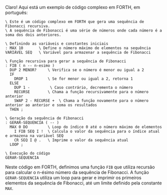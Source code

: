Claro! Aqui está um exemplo de código complexo em FORTH, em português:

```
\ Este é um código complexo em FORTH que gera uma sequência de Fibonacci recursiva.
\ A sequência de Fibonacci é uma série de números onde cada número é a soma dos dois anteriores.

\ Definindo as variáveis e constantes iniciais
: MAX 10       \ Define o número máximo de elementos na sequência
VARIÁVEL SEQ   \ Variável para armazenar a sequência de Fibonacci

\ Função recursiva para gerar a sequência de Fibonacci
: FIB ( n -- n-esimo )
  DUP 2 MENOR?     \ Verifica se o número é menor ou igual a 2
  IF
    DROP 1         \ Se for menor ou igual a 2, retorna 1
  ELSE
    DUP 1 -         \ Caso contrário, decrementa o número
    RECURSE        \ Chama a função recursivamente para o número anterior
    SWAP 2 - RECURSE +  \ Chama a função novamente para o número anterior ao anterior e soma os resultados
  THEN ;

\ Geração da sequência de Fibonacci
: GERAR-SEQUENCIA ( -- )
  MAX 0 DO         \ Loop do índice 0 até o número máximo de elementos
    I FIB SEQ I !  \ Calcula o valor da sequência para o índice atual e armazena na variável SEQ
    CR SEQ I @ .   \ Imprime o valor da sequência atual
  LOOP ;

\ Execução do código
GERAR-SEQUENCIA

```

Neste código em FORTH, definimos uma função `FIB` que utiliza recursão para calcular o n-ésimo número da sequência de Fibonacci. A função `GERAR-SEQUENCIA` utiliza um loop para gerar e imprimir os primeiros elementos da sequência de Fibonacci, até um limite definido pela constante `MAX`.